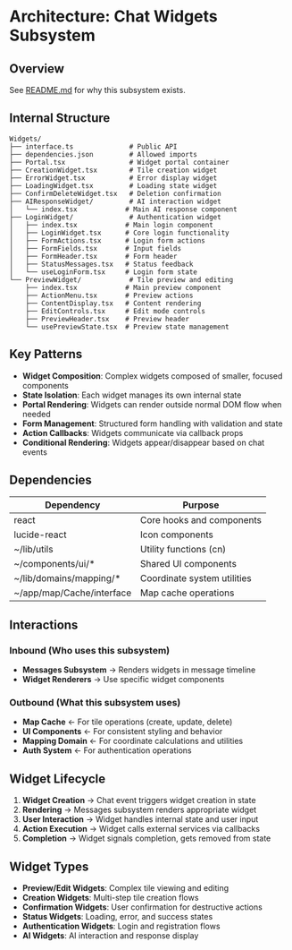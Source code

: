# Architecture: Chat Widgets Subsystem

## Overview
See [README.md](./README.md) for why this subsystem exists.

## Internal Structure

```
Widgets/
├── interface.ts              # Public API
├── dependencies.json         # Allowed imports
├── Portal.tsx                # Widget portal container
├── CreationWidget.tsx        # Tile creation widget
├── ErrorWidget.tsx           # Error display widget
├── LoadingWidget.tsx         # Loading state widget
├── ConfirmDeleteWidget.tsx   # Deletion confirmation
├── AIResponseWidget/         # AI interaction widget
│   └── index.tsx            # Main AI response component
├── LoginWidget/              # Authentication widget
│   ├── index.tsx            # Main login component
│   ├── LoginWidget.tsx      # Core login functionality
│   ├── FormActions.tsx      # Login form actions
│   ├── FormFields.tsx       # Input fields
│   ├── FormHeader.tsx       # Form header
│   ├── StatusMessages.tsx   # Status feedback
│   └── useLoginForm.tsx     # Login form state
└── PreviewWidget/            # Tile preview and editing
    ├── index.tsx            # Main preview component
    ├── ActionMenu.tsx       # Preview actions
    ├── ContentDisplay.tsx   # Content rendering
    ├── EditControls.tsx     # Edit mode controls
    ├── PreviewHeader.tsx    # Preview header
    └── usePreviewState.tsx  # Preview state management
```

## Key Patterns

- **Widget Composition**: Complex widgets composed of smaller, focused components
- **State Isolation**: Each widget manages its own internal state
- **Portal Rendering**: Widgets can render outside normal DOM flow when needed
- **Form Management**: Structured form handling with validation and state
- **Action Callbacks**: Widgets communicate via callback props
- **Conditional Rendering**: Widgets appear/disappear based on chat events

## Dependencies

| Dependency | Purpose |
|------------|---------|
| react | Core hooks and components |
| lucide-react | Icon components |
| ~/lib/utils | Utility functions (cn) |
| ~/components/ui/* | Shared UI components |
| ~/lib/domains/mapping/* | Coordinate system utilities |
| ~/app/map/Cache/interface | Map cache operations |

## Interactions

### Inbound (Who uses this subsystem)
- **Messages Subsystem** → Renders widgets in message timeline
- **Widget Renderers** → Use specific widget components

### Outbound (What this subsystem uses)
- **Map Cache** ← For tile operations (create, update, delete)
- **UI Components** ← For consistent styling and behavior
- **Mapping Domain** ← For coordinate calculations and utilities
- **Auth System** ← For authentication operations

## Widget Lifecycle

1. **Widget Creation** → Chat event triggers widget creation in state
2. **Rendering** → Messages subsystem renders appropriate widget
3. **User Interaction** → Widget handles internal state and user input
4. **Action Execution** → Widget calls external services via callbacks
5. **Completion** → Widget signals completion, gets removed from state

## Widget Types

- **Preview/Edit Widgets**: Complex tile viewing and editing
- **Creation Widgets**: Multi-step tile creation flows
- **Confirmation Widgets**: User confirmation for destructive actions
- **Status Widgets**: Loading, error, and success states
- **Authentication Widgets**: Login and registration flows
- **AI Widgets**: AI interaction and response display